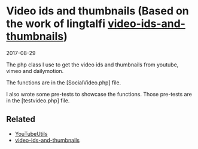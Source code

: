 Video ids and thumbnails (Based on the work of lingtalfi [video-ids-and-thumbnails](https://github.com/lingtalfi/video-ids-and-thumbnails))
=============================
2017-08-29



The php class I use to get the video ids and thumbnails from youtube, vimeo and dailymotion.


The functions are in the [SocialVideo.php] file.


I also wrote some pre-tests to showcase the functions.
Those pre-tests are in the [testvideo.php] file.



Related
--------------

- [YouTubeUtils](https://github.com/lingtalfi/YouTubeUtils)
- [video-ids-and-thumbnails](https://github.com/lingtalfi/video-ids-and-thumbnails)
